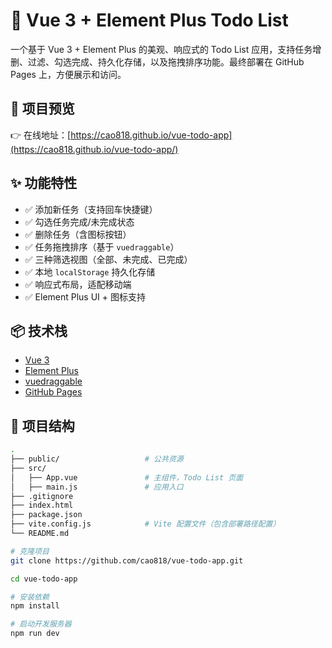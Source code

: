 # 📝 Vue 3 + Element Plus Todo List

一个基于 Vue 3 + Element Plus 的美观、响应式的 Todo List 应用，支持任务增删、过滤、勾选完成、持久化存储，以及拖拽排序功能。最终部署在 GitHub Pages 上，方便展示和访问。

## 🚀 项目预览

👉 在线地址：[https://cao818.github.io/vue-todo-app](https://cao818.github.io/vue-todo-app/)

## ✨ 功能特性

- ✅ 添加新任务（支持回车快捷键）
- ✅ 勾选任务完成/未完成状态
- ✅ 删除任务（含图标按钮）
- ✅ 任务拖拽排序（基于 `vuedraggable`）
- ✅ 三种筛选视图（全部、未完成、已完成）
- ✅ 本地 `localStorage` 持久化存储
- ✅ 响应式布局，适配移动端
- ✅ Element Plus UI + 图标支持

## 📦 技术栈

- [Vue 3](https://vuejs.org/)
- [Element Plus](https://element-plus.org/)
- [vuedraggable](https://github.com/SortableJS/vue.draggable.next)
- [GitHub Pages](https://pages.github.com/)

## 📂 项目结构

```bash
.
├── public/                   # 公共资源
├── src/
│   ├── App.vue               # 主组件，Todo List 页面
│   ├── main.js               # 应用入口
├── .gitignore
├── index.html
├── package.json
├── vite.config.js            # Vite 配置文件（包含部署路径配置）
└── README.md

# 克隆项目
git clone https://github.com/cao818/vue-todo-app.git

cd vue-todo-app

# 安装依赖
npm install

# 启动开发服务器
npm run dev
